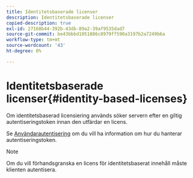 ```yaml
---
title: Identitetsbaserade licenser
description: Identitetsbaserade licenser
copied-description: true
exl-id: 27168b44-392b-43db-89a2-39af9535dad7
source-git-commit: be43bbbd1051886c8979ff590a3197b2a7249b6a
workflow-type: tm+mt
source-wordcount: '43'
ht-degree: 0%

---
```


# Identitetsbaserade licenser{#identity-based-licenses}

Om identitetsbaserad licensiering används söker servern efter en giltig autentiseringstoken innan den utfärdar en licens.

Se [Användarautentisering](../../../protecting-content/implementing-the-license-server/processing-drm-requests.md#user-authentication) om du vill ha information om hur du hanterar autentiseringstoken.

>[!NOTE]
>
>Om du vill förhandsgranska en licens för identitetsbaserat innehåll måste klienten autentisera.
